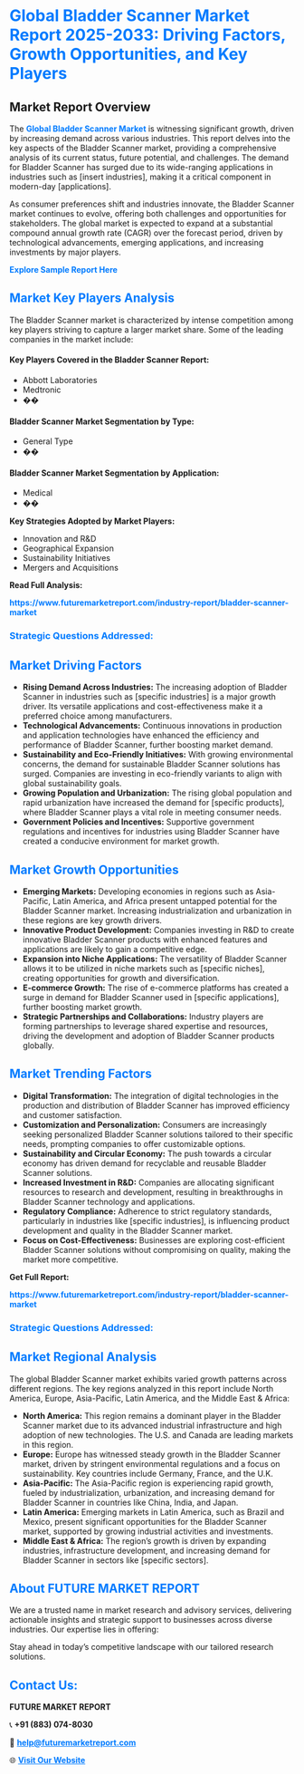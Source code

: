 <h1 style="color: #007BFF;">Global Bladder Scanner Market Report 2025-2033: Driving Factors, Growth Opportunities, and Key Players</h1>

<section id="overview">
<h2>Market Report Overview</h2>
<p>The <a href="https://www.futuremarketreport.com/industry-report/bladder-scanner-market" style="color: #007BFF; text-decoration: none;"><strong>Global Bladder Scanner Market</strong></a> is witnessing significant growth, driven by increasing demand across various industries. This report delves into the key aspects of the Bladder Scanner market, providing a comprehensive analysis of its current status, future potential, and challenges. The demand for Bladder Scanner has surged due to its wide-ranging applications in industries such as [insert industries], making it a critical component in modern-day [applications].</p>
<p>As consumer preferences shift and industries innovate, the Bladder Scanner market continues to evolve, offering both challenges and opportunities for stakeholders. The global market is expected to expand at a substantial compound annual growth rate (CAGR) over the forecast period, driven by technological advancements, emerging applications, and increasing investments by major players.</p>
</section>

<section id="overview">
<p><a href="https://www.futuremarketreport.com/request-sample/reportId=117727" style="color: #007BFF; text-decoration: none;"><strong>Explore Sample Report Here</strong></a></p>
</section>

<section id="key-players">
<h2 style="color: #007BFF;">Market Key Players Analysis</h2>
<p>The Bladder Scanner market is characterized by intense competition among key players striving to capture a larger market share. Some of the leading companies in the market include:</p>
<h4>Key Players Covered in the Bladder Scanner Report:</h4>
<ul><li>Abbott Laboratories</li><li>Medtronic</li><li>��</li></ul>
<h4>Bladder Scanner Market Segmentation by Type:</h4>
<ul><li>General Type</li><li>��</li></ul>

<h4>Bladder Scanner Market Segmentation by Application:</h4>
<ul><li>Medical</li><li>��</li></ul>
<p><strong>Key Strategies Adopted by Market Players:</strong></p>
<ul>
<li>Innovation and R&D</li>
<li>Geographical Expansion</li>
<li>Sustainability Initiatives</li>
<li>Mergers and Acquisitions</li>
</ul>
</section>

<section>
<p><strong>Read Full Analysis: </strong></p><a href="https://www.futuremarketreport.com/industry-report/bladder-scanner-market" style="color: #007BFF; text-decoration: none;"><strong>https://www.futuremarketreport.com/industry-report/bladder-scanner-market</strong></a>
<h3 style="color: #007BFF;">Strategic Questions Addressed:</h3>
</section>

<section id="driving-factors">
<h2 style="color: #007BFF;">Market Driving Factors</h2>
<ul>
<li><strong>Rising Demand Across Industries:</strong> The increasing adoption of Bladder Scanner in industries such as [specific industries] is a major growth driver. Its versatile applications and cost-effectiveness make it a preferred choice among manufacturers.</li>
<li><strong>Technological Advancements:</strong> Continuous innovations in production and application technologies have enhanced the efficiency and performance of Bladder Scanner, further boosting market demand.</li>
<li><strong>Sustainability and Eco-Friendly Initiatives:</strong> With growing environmental concerns, the demand for sustainable Bladder Scanner solutions has surged. Companies are investing in eco-friendly variants to align with global sustainability goals.</li>
<li><strong>Growing Population and Urbanization:</strong> The rising global population and rapid urbanization have increased the demand for [specific products], where Bladder Scanner plays a vital role in meeting consumer needs.</li>
<li><strong>Government Policies and Incentives:</strong> Supportive government regulations and incentives for industries using Bladder Scanner have created a conducive environment for market growth.</li>
</ul>
</section>

<section id="growth-opportunities">
<h2 style="color: #007BFF;">Market Growth Opportunities</h2>
<ul>
<li><strong>Emerging Markets:</strong> Developing economies in regions such as Asia-Pacific, Latin America, and Africa present untapped potential for the Bladder Scanner market. Increasing industrialization and urbanization in these regions are key growth drivers.</li>
<li><strong>Innovative Product Development:</strong> Companies investing in R&D to create innovative Bladder Scanner products with enhanced features and applications are likely to gain a competitive edge.</li>
<li><strong>Expansion into Niche Applications:</strong> The versatility of Bladder Scanner allows it to be utilized in niche markets such as [specific niches], creating opportunities for growth and diversification.</li>
<li><strong>E-commerce Growth:</strong> The rise of e-commerce platforms has created a surge in demand for Bladder Scanner used in [specific applications], further boosting market growth.</li>
<li><strong>Strategic Partnerships and Collaborations:</strong> Industry players are forming partnerships to leverage shared expertise and resources, driving the development and adoption of Bladder Scanner products globally.</li>
</ul>
</section>

<section id="trending-factors">
<h2 style="color: #007BFF;">Market Trending Factors</h2>
<ul>
<li><strong>Digital Transformation:</strong> The integration of digital technologies in the production and distribution of Bladder Scanner has improved efficiency and customer satisfaction.</li>
<li><strong>Customization and Personalization:</strong> Consumers are increasingly seeking personalized Bladder Scanner solutions tailored to their specific needs, prompting companies to offer customizable options.</li>
<li><strong>Sustainability and Circular Economy:</strong> The push towards a circular economy has driven demand for recyclable and reusable Bladder Scanner solutions.</li>
<li><strong>Increased Investment in R&D:</strong> Companies are allocating significant resources to research and development, resulting in breakthroughs in Bladder Scanner technology and applications.</li>
<li><strong>Regulatory Compliance:</strong> Adherence to strict regulatory standards, particularly in industries like [specific industries], is influencing product development and quality in the Bladder Scanner market.</li>
<li><strong>Focus on Cost-Effectiveness:</strong> Businesses are exploring cost-efficient Bladder Scanner solutions without compromising on quality, making the market more competitive.</li>
</ul>
</section>

<section>
<p><strong>Get Full Report: </strong></p><a href="https://www.futuremarketreport.com/industry-report/bladder-scanner-market" style="color: #007BFF; text-decoration: none;"><strong>https://www.futuremarketreport.com/industry-report/bladder-scanner-market</strong></a>
<h3 style="color: #007BFF;">Strategic Questions Addressed:</h3>
</section>


<section id="regional-analysis">
<h2 style="color: #007BFF;">Market Regional Analysis</h2>
<p>The global Bladder Scanner market exhibits varied growth patterns across different regions. The key regions analyzed in this report include North America, Europe, Asia-Pacific, Latin America, and the Middle East & Africa:</p>
<ul>
<li><strong>North America:</strong> This region remains a dominant player in the Bladder Scanner market due to its advanced industrial infrastructure and high adoption of new technologies. The U.S. and Canada are leading markets in this region.</li>
<li><strong>Europe:</strong> Europe has witnessed steady growth in the Bladder Scanner market, driven by stringent environmental regulations and a focus on sustainability. Key countries include Germany, France, and the U.K.</li>
<li><strong>Asia-Pacific:</strong> The Asia-Pacific region is experiencing rapid growth, fueled by industrialization, urbanization, and increasing demand for Bladder Scanner in countries like China, India, and Japan.</li>
<li><strong>Latin America:</strong> Emerging markets in Latin America, such as Brazil and Mexico, present significant opportunities for the Bladder Scanner market, supported by growing industrial activities and investments.</li>
<li><strong>Middle East & Africa:</strong> The region’s growth is driven by expanding industries, infrastructure development, and increasing demand for Bladder Scanner in sectors like [specific sectors].</li>
</ul>
</section>

<footer>
<h2 style="color: #007BFF;">About FUTURE MARKET REPORT</h2>
<p>We are a trusted name in market research and advisory services, delivering actionable insights and strategic support to businesses across diverse industries. Our expertise lies in offering:</p>

<p>Stay ahead in today’s competitive landscape with our tailored research solutions.</p>

<h2 style="color: #007BFF;">Contact Us:</h2>
<p><strong>FUTURE MARKET REPORT</strong></p>
<p>📞 <strong>+91 (883) 074-8030</strong></p>
<p>📧 <strong><a href="mailto:help@futuremarketreport.com" style="color: #007BFF;">help@futuremarketreport.com</a></strong></p>
<p>🌐 <strong><a href="https://www.futuremarketreport.com/" style="color: #007BFF;">Visit Our Website</a></strong></p>
</footer>